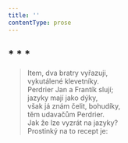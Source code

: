 ```yaml
---
title: ''
contentType: prose
---
```


## \* \* \*

> Item, dva bratry vyřazuji,  
> vykutálené klevetníky.  
> Perdrier Jan a Frantík slují;  
> jazyky mají jako dýky,  
> však já znám čelit, bohudíky,  
> těm udavačům Perdrier.  
> Jak že lze vyzrát na jazyky?  
> Prostinký na to recept je:
